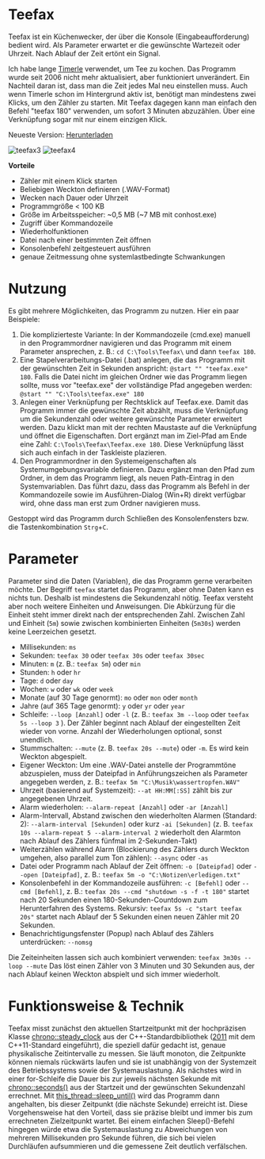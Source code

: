 # Teefax
Teefax ist ein Küchenwecker, der über die Konsole (Eingabeaufforderung) bedient wird. Als Parameter erwartet er die gewünschte Wartezeit oder Uhrzeit. Nach Ablauf der Zeit ertönt ein Signal.

Ich habe lange [Timerle](https://www.jfsoftware.de/timerle.htm) verwendet, um Tee zu kochen. Das Programm wurde seit 2006 nicht mehr aktualisiert, aber funktioniert unverändert. Ein Nachteil daran ist, dass man die Zeit jedes Mal neu einstellen muss. Auch wenn Timerle schon im Hintergrund aktiv ist, benötigt man mindestens zwei Klicks, um den Zähler zu starten. Mit Teefax dagegen kann man einfach den Befehl "teefax 180" verwenden, um sofort 3 Minuten abzuzählen. Über eine Verknüpfung sogar mit nur einem einzigen Klick.

Neueste Version: [Herunterladen](https://github.com/Alsweider/Teefax/releases/latest)

![teefax3](https://github.com/user-attachments/assets/b923ca54-9185-4cb9-a3c7-5686e9508086)
![teefax4](https://github.com/user-attachments/assets/f7bb81db-b6c0-45da-822e-8e5a7bac5682)

**Vorteile**
* Zähler mit einem Klick starten
* Beliebigen Weckton definieren (.WAV-Format)
* Wecken nach Dauer oder Uhrzeit
* Programmgröße < 100 KB
* Größe im Arbeitsspeicher: ~0,5 MB (~7 MB mit conhost.exe)
* Zugriff über Kommandozeile
* Wiederholfunktionen
* Datei nach einer bestimmten Zeit öffnen
* Konsolenbefehl zeitgesteuert ausführen
* genaue Zeitmessung ohne systemlastbedingte Schwankungen


# Nutzung

Es gibt mehrere Möglichkeiten, das Programm zu nutzen. Hier ein paar Beispiele:

1. Die komplizierteste Variante: In der Kommandozeile (cmd.exe) manuell in den Programmordner navigieren und das Programm mit einem Parameter ansprechen, z. B.: `cd C:\Tools\Teefax\` und dann `teefax 180`.
2. Eine Stapelverarbeitungs-Datei (.bat) anlegen, die das Programm mit der gewünschten Zeit in Sekunden anspricht: `@start "" "teefax.exe" 180`. Falls die Datei nicht im gleichen Ordner wie das Programm liegen sollte, muss vor "teefax.exe" der vollständige Pfad angegeben werden: `@start "" "C:\Tools\teefax.exe" 180`
3. Anlegen einer Verknüpfung per Rechtsklick auf Teefax.exe. Damit das Programm immer die gewünschte Zeit abzählt, muss die Verknüpfung um die Sekundenzahl oder weitere gewünschte Parameter erweitert werden. Dazu klickt man mit der rechten Maustaste auf die Verknüpfung und öffnet die Eigenschaften. Dort ergänzt man im Ziel-Pfad am Ende eine Zahl: `C:\Tools\Teefax\Teefax.exe 180`. Diese Verknüpfung lässt sich auch einfach in der Taskleiste plazieren.
4. Den Programmordner in den Systemeigenschaften als Systemumgebungsvariable definieren. Dazu ergänzt man den Pfad zum Ordner, in dem das Programm liegt, als neuen Path-Eintrag in den Systemvariablen. Das führt dazu, dass das Programm als Befehl in der Kommandozeile sowie im Ausführen-Dialog (Win+R) direkt verfügbar wird, ohne dass man erst zum Ordner navigieren muss.

Gestoppt wird das Programm durch Schließen des Konsolenfensters bzw. die Tastenkombination `Strg`+`C`.

# Parameter

Parameter sind die Daten (Variablen), die das Programm gerne verarbeiten möchte. Der Begriff `teefax` startet das Programm, aber ohne Daten kann es nichts tun. Deshalb ist mindestens die Sekundenzahl nötig. Teefax versteht aber noch weitere Einheiten und Anweisungen. Die Abkürzung für die Einheit steht immer direkt nach der entsprechenden Zahl. Zwischen Zahl und Einheit (`5m`) sowie zwischen kombinierten Einheiten (`5m30s`) werden keine Leerzeichen gesetzt.

- Millisekunden: `ms`
- Sekunden: `teefax 30` oder `teefax 30s` oder `teefax 30sec`
- Minuten: `m` (z. B.: `teefax 5m`) oder `min`
- Stunden: `h` oder `hr`
- Tage: `d` oder `day`
- Wochen: `w` oder `wk` oder  `week`
- Monate (auf 30 Tage genormt): `mo` oder `mon` oder `month`
- Jahre (auf 365 Tage genormt): `y` oder `yr` oder `year`
- Schleife: `--loop [Anzahl]` oder `-l` (z. B.: `teefax 3m --loop` oder `teefax 5s --loop 3` ). Der Zähler beginnt nach Ablauf der eingestellten Zeit wieder von vorne. Anzahl der Wiederholungen optional, sonst unendlich.
- Stummschalten: `--mute` (z. B. `teefax 20s --mute`) oder `-m`. Es wird kein Weckton abgespielt.
- Eigener Weckton: Um eine .WAV-Datei anstelle der Programmtöne abzuspielen, muss der Dateipfad in Anführungszeichen als Parameter angegeben werden, z. B.: `teefax 5m "C:\Musik\wassertropfen.WAV"`
- Uhrzeit (basierend auf Systemzeit): `--at HH:MM[:SS]` zählt bis zur angegebenen Uhrzeit.
- Alarm wiederholen: `--alarm-repeat [Anzahl]` oder `-ar [Anzahl]`
- Alarm-Intervall, Abstand zwischen den wiederholten Alarmen (Standard: 2): `--alarm-interval [Sekunden]` oder kurz `-ai [Sekunden]` (z. B. `teefax 10s --alarm-repeat 5 --alarm-interval 2` wiederholt den Alarmton nach Ablauf des Zählers fünfmal im 2-Sekunden-Takt)
- Weiterzählen während Alarm (Blockierung des Zählers durch Weckton umgehen, also parallel zum Ton zählen): `--async` oder `-as`
- Datei oder Programm nach Ablauf der Zeit öffnen: `-o [Dateipfad]` oder `--open [Dateipfad]`, z. B.: `teefax 5m -o "C:\Notizen\erledigen.txt"`
- Konsolenbefehl in der Kommandozeile ausführen: `-c [Befehl]` oder `--cmd [Befehl]`, z. B.: `teefax 20s --cmd "shutdown -s -f -t 180"` startet nach 20 Sekunden einen 180-Sekunden-Countdown zum Herunterfahren des Systems. Rekursiv: `teefax 5s -c "start teefax 20s"` startet nach Ablauf der 5 Sekunden einen neuen Zähler mit 20 Sekunden.
- Benachrichtigungsfenster (Popup) nach Ablauf des Zählers unterdrücken: `--nomsg`

Die Zeiteinheiten lassen sich auch kombiniert verwenden: `teefax 3m30s --loop --mute` Das löst einen Zähler von 3 Minuten und 30 Sekunden aus, der nach Ablauf keinen Weckton abspielt und sich immer wiederholt.

# Funktionsweise & Technik

Teefax misst zunächst den aktuellen Startzeitpunkt mit der hochpräzisen Klasse [chrono::steady_clock](https://cplusplus.com/reference/chrono/steady_clock/) aus der C++-Standardbibliothek ([2011](https://www.heise.de/blog/Zeit-in-C-20-Einfuehrung-in-die-Chrono-Terminologie-9642462.html) mit dem C++11-Standard eingeführt), die speziell dafür gedacht ist, genaue physikalische Zeitintervalle zu messen. Sie läuft monoton, die Zeitpunkte können niemals rückwärts laufen und sie ist unabhängig von der Systemzeit des Betriebssystems sowie der Systemauslastung. Als nächstes wird in einer for-Schleife die Dauer bis zur jeweils nächsten Sekunde mit [chrono::seconds()](https://cplusplus.com/reference/chrono/seconds/) aus der Startzeit und der gewünschten Sekundenzahl errechnet. Mit [this_thread::sleep_until()](https://cplusplus.com/reference/thread/this_thread/sleep_until/) wird das Programm dann angehalten, bis dieser Zeitpunkt (die nächste Sekunde) erreicht ist.
Diese Vorgehensweise hat den Vorteil, dass sie präzise bleibt und immer bis zum errechneten Zielzeitpunkt wartet. Bei einem einfachen Sleep()-Befehl hingegen würde etwa die Systemauslastung zu Abweichungen von mehreren Millisekunden pro Sekunde führen, die sich bei vielen Durchläufen aufsummieren und die gemessene Zeit deutlich verfälschen.


